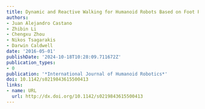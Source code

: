 ```yaml
---
title: Dynamic and Reactive Walking for Humanoid Robots Based on Foot Placement Control
authors:
- Juan Alejandro Castano
- Zhibin Li
- Chengxu Zhou
- Nikos Tsagarakis
- Darwin Caldwell
date: '2016-05-01'
publishDate: '2024-10-18T10:28:09.711672Z'
publication_types:
- 0
publication: '*International Journal of Humanoid Robotics*'
doi: 10.1142/s0219843615500413
links:
- name: URL
  url: http://dx.doi.org/10.1142/s0219843615500413
---
```

